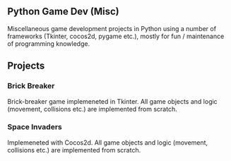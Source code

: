 ## Python Game Dev (Misc)
Miscellaneous game development projects in Python using a number of frameworks (Tkinter, cocos2d, pygame etc.), mostly for fun / maintenance of programming knowledge.
## Projects
### Brick Breaker
Brick-breaker game implemeneted in Tkinter. All game objects and logic (movement, collisions etc.) are implemented from scratch.
### Space Invaders
Implemeneted with Cocos2d. All game objects and logic (movement, collisions etc.) are implemented from scratch.
